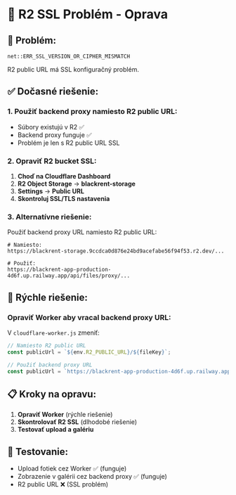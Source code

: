 # 🔧 R2 SSL Problém - Oprava

## 🎯 **Problém:**
```
net::ERR_SSL_VERSION_OR_CIPHER_MISMATCH
```

R2 public URL má SSL konfiguračný problém.

## ✅ **Dočasné riešenie:**

### **1. Použiť backend proxy namiesto R2 public URL:**
- Súbory existujú v R2 ✅
- Backend proxy funguje ✅
- Problém je len s R2 public URL SSL

### **2. Opraviť R2 bucket SSL:**
1. **Choď na Cloudflare Dashboard**
2. **R2 Object Storage** → **blackrent-storage**
3. **Settings** → **Public URL**
4. **Skontroluj SSL/TLS nastavenia**

### **3. Alternatívne riešenie:**
Použiť backend proxy URL namiesto R2 public URL:

```
# Namiesto:
https://blackrent-storage.9ccdca0d876e24bd9acefabe56f94f53.r2.dev/...

# Použiť:
https://blackrent-app-production-4d6f.up.railway.app/api/files/proxy/...
```

## 🚀 **Rýchle riešenie:**

### **Opraviť Worker aby vracal backend proxy URL:**
V `cloudflare-worker.js` zmeniť:
```javascript
// Namiesto R2 public URL
const publicUrl = `${env.R2_PUBLIC_URL}/${fileKey}`;

// Použiť backend proxy URL
const publicUrl = `https://blackrent-app-production-4d6f.up.railway.app/api/files/proxy/${encodeURIComponent(fileKey)}`;
```

## 📋 **Kroky na opravu:**

1. **Opraviť Worker** (rýchle riešenie)
2. **Skontrolovať R2 SSL** (dlhodobé riešenie)
3. **Testovať upload a galériu**

## 🧪 **Testovanie:**
- Upload fotiek cez Worker ✅ (funguje)
- Zobrazenie v galérii cez backend proxy ✅ (funguje)
- R2 public URL ❌ (SSL problém) 